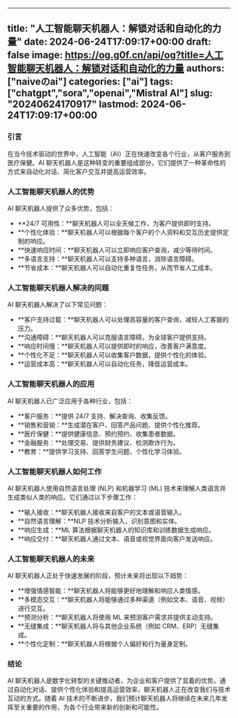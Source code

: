
---
title: "人工智能聊天机器人：解锁对话和自动化的力量"
date: 2024-06-24T17:09:17+00:00
draft: false
image: https://og.g0f.cn/api/og?title=人工智能聊天机器人：解锁对话和自动化的力量
authors: ["naiveのai"]
categories: ["ai"]
tags: ["chatgpt","sora","openai","Mistral AI"]
slug: "20240624170917"
lastmod: 2024-06-24T17:09:17+00:00
---
### 引言

在当今技术驱动的世界中，人工智能（AI）正在快速改变各个行业，从客户服务到医疗保健。AI 聊天机器人是这种转变的重要组成部分，它们提供了一种革命性的方式来自动化对话、简化客户交互并提高运营效率。

### 人工智能聊天机器人的优势

AI 聊天机器人提供了众多优势，包括：

* **24/7 可用性：**聊天机器人可以全天候工作，为客户提供即时支持。
* **个性化体验：**聊天机器人可以根据每个客户的个人资料和交互历史提供定制的响应。
* **快速响应时间：**聊天机器人可以立即响应客户查询，减少等待时间。
* **多语言支持：**聊天机器人可以支持多种语言，消除语言障碍。
* **节省成本：**聊天机器人可以自动化重复性任务，从而节省人工成本。

### 人工智能聊天机器人解决的问题

AI 聊天机器人解决了以下常见问题：

* **客户支持过载：**聊天机器人可以处理高容量的客户查询，减轻人工客服的压力。
* **沟通障碍：**聊天机器人可以克服语言障碍，为全球客户提供支持。
* **响应时间慢：**聊天机器人可以提供即时的响应，改善客户满意度。
* **个性化不足：**聊天机器人可以收集客户数据，提供个性化的体验。
* **运营成本高：**聊天机器人可以自动化任务，降低运营成本。

### 人工智能聊天机器人的应用

AI 聊天机器人已广泛应用于各种行业，包括：

* **客户服务：**提供 24/7 支持、解决查询、收集反馈。
* **销售和营销：**生成潜在客户、回答产品问题、提供个性化推荐。
* **医疗保健：**提供健康信息、预约预约、收集患者数据。
* **金融服务：**处理交易、提供财务建议、检测欺诈行为。
* **教育：**提供学习支持、回答学生问题、个性化学习体验。

### 人工智能聊天机器人如何工作

AI 聊天机器人使用自然语言处理 (NLP) 和机器学习 (ML) 技术来理解人类语言并生成类似人类的响应。它们通过以下步骤工作：

* **输入接收：**聊天机器人接收来自客户的文本或语音输入。
* **自然语言理解：**NLP 技术分析输入，识别意图和实体。
* **响应生成：**ML 算法根据聊天机器人的知识库和训练数据生成响应。
* **响应交付：**聊天机器人通过文本、语音或视觉界面向客户发送响应。

### 人工智能聊天机器人的未来

AI 聊天机器人正处于快速发展的阶段，预计未来将出现以下趋势：

* **增强情感智能：**聊天机器人将能够更好地理解和响应人类情感。
* **多模态交互：**聊天机器人将能够通过多种渠道（例如文本、语音、视频）进行交互。
* **预测分析：**聊天机器人将使用 ML 来预测客户需求并提供主动支持。
* **无缝集成：**聊天机器人将与其他企业系统（例如 CRM、ERP）无缝集成。
* **个性化定制：**聊天机器人将根据个人偏好和行为量身定制。

### 结论

AI 聊天机器人是数字化转型的关键推动者，为企业和客户提供了显着的优势。通过自动化对话、提供个性化体验和提高运营效率，聊天机器人正在改变我们与技术互动的方式。随着 AI 技术的不断进步，我们预计聊天机器人将继续在未来几年发挥至关重要的作用，为各个行业带来新的创新和可能性。